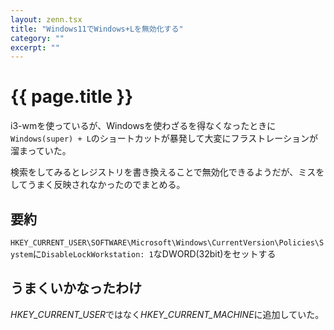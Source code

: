 ```yaml
---
layout: zenn.tsx
title: "Windows11でWindows+Lを無効化する"
category: ""
excerpt: ""
---
```


# {{ page.title }}

i3-wmを使っているが、Windowsを使わざるを得なくなったときに`Windows(super) + L`のショートカットが暴発して大変にフラストレーションが溜まっていた。

検索をしてみるとレジストリを書き換えることで無効化できるようだが、ミスをしてうまく反映されなかったのでまとめる。

## 要約

`HKEY_CURRENT_USER\SOFTWARE\Microsoft\Windows\CurrentVersion\Policies\System`に`DisableLockWorkstation: 1`なDWORD(32bit)をセットする


## うまくいかなったわけ

*HKEY_CURRENT_USER*ではなく*HKEY_CURRENT_MACHINE*に追加していた。
